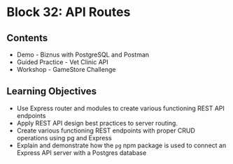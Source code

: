# Block 32: API Routes

## Contents
- Demo - Biznus with PostgreSQL and Postman
- Guided Practice - Vet Clinic API
- Workshop - GameStore Challenge

## Learning Objectives
- Use Express router and modules to create various functioning REST API endpoints
- Apply REST API design best practices to server routing.
- Create various functioning REST endpoints with proper CRUD operations using pg and Express
- Explain and demonstrate how the `pg` npm package is used to connect an Express API server with a Postgres database